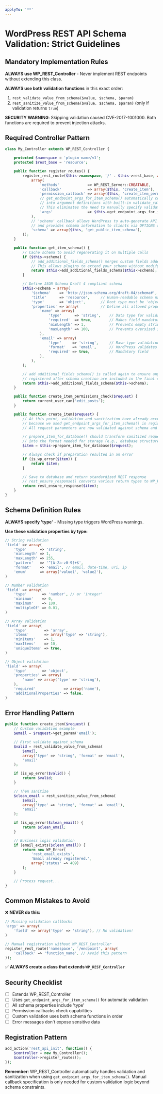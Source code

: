 ```yaml
---
applyTo: '**'
---
```


# WordPress REST API Schema Validation: Strict Guidelines

## Mandatory Implementation Rules

**ALWAYS use WP_REST_Controller** - Never implement REST endpoints without extending this class.

**ALWAYS use both validation functions** in this exact order:
1. `rest_validate_value_from_schema($value, $schema, $param)`
2. `rest_sanitize_value_from_schema($value, $schema, $param)` (only if validation returns `true`)

**SECURITY WARNING**: Skipping validation caused CVE-2017-1001000. Both functions are required to prevent injection attacks.

## Required Controller Pattern

```php
class My_Controller extends WP_REST_Controller {

    protected $namespace = 'plugin-name/v1';
    protected $rest_base = 'resource';

    public function register_routes() {
        register_rest_route($this->namespace, '/' . $this->rest_base, array(
            array(
                'methods'             => WP_REST_Server::CREATABLE,
                'callback'            => array($this, 'create_item'),
                'permission_callback' => array($this, 'create_item_permissions_check'),
                // get_endpoint_args_for_item_schema() automatically converts your schema
                // into argument definitions with built-in validate_callback and sanitize_callback
                // This eliminates the need to manually specify validation/sanitization
                'args'                => $this->get_endpoint_args_for_item_schema(WP_REST_Server::CREATABLE),
            ),
            // 'schema' callback allows WordPress to auto-generate API documentation
            // and provides schema information to clients via OPTIONS requests
            'schema' => array($this, 'get_public_item_schema'),
        ));
    }

    public function get_item_schema() {
        // Cache schema to avoid regenerating it on multiple calls
        if ($this->schema) {
            // add_additional_fields_schema() merges custom fields added via register_rest_field()
            // This allows plugins to extend your schema without modifying core code
            return $this->add_additional_fields_schema($this->schema);
        }

        // Define JSON Schema Draft 4 compliant schema
        $this->schema = array(
            '$schema'    => 'http://json-schema.org/draft-04/schema#', // Schema version identifier
            'title'      => 'resource',     // Human-readable schema name
            'type'       => 'object',       // Root type must be 'object' for REST resources
            'properties' => array(          // Define all allowed properties
                'name' => array(
                    'type'      => 'string',    // Data type for validation
                    'required'  => true,        // Makes field mandatory for creation
                    'minLength' => 1,           // Prevents empty strings
                    'maxLength' => 100,         // Prevents oversized input
                ),
                'email' => array(
                    'type'     => 'string',     // Base type validation
                    'format'   => 'email',      // WordPress validates email format
                    'required' => true,         // Mandatory field
                ),
            ),
        );

        // add_additional_fields_schema() is called again to ensure any custom fields
        // registered after schema creation are included in the final schema
        return $this->add_additional_fields_schema($this->schema);
    }

    public function create_item_permissions_check($request) {
        return current_user_can('edit_posts');
    }

    public function create_item($request) {
        // At this point, validation and sanitization have already occurred automatically
        // because we used get_endpoint_args_for_item_schema() in register_routes()
        // All request parameters are now validated against schema and sanitized

        // prepare_item_for_database() should transform sanitized request data
        // into the format needed for storage (e.g., database structure)
        $item = $this->prepare_item_for_database($request);

        // Always check if preparation resulted in an error
        if (is_wp_error($item)) {
            return $item;
        }

        // Save to database and return standardized REST response
        // rest_ensure_response() converts various return types to WP_REST_Response
        return rest_ensure_response($item);
    }
}
```

## Schema Definition Rules

**ALWAYS specify 'type'** - Missing type triggers WordPress warnings.

**Use these validation properties by type:**

```php
// String validation
'field' => array(
    'type'      => 'string',
    'minLength' => 1,
    'maxLength' => 255,
    'pattern'   => '^[A-Za-z0-9]+$',
    'format'    => 'email', // email, date-time, uri, ip
    'enum'      => array('value1', 'value2'),
)

// Number validation
'field' => array(
    'type'       => 'number', // or 'integer'
    'minimum'    => 0,
    'maximum'    => 100,
    'multipleOf' => 0.01,
)

// Array validation
'field' => array(
    'type'        => 'array',
    'items'       => array('type' => 'string'),
    'minItems'    => 1,
    'maxItems'    => 10,
    'uniqueItems' => true,
)

// Object validation
'field' => array(
    'type'       => 'object',
    'properties' => array(
        'name' => array('type' => 'string'),
    ),
    'required'             => array('name'),
    'additionalProperties' => false,
)
```

## Error Handling Pattern

```php
public function create_item($request) {
    // Custom validation example
    $email = $request->get_param('email');

    // First validate against schema
    $valid = rest_validate_value_from_schema(
        $email,
        array('type' => 'string', 'format' => 'email'),
        'email'
    );

    if (is_wp_error($valid)) {
        return $valid;
    }

    // Then sanitize
    $clean_email = rest_sanitize_value_from_schema(
        $email,
        array('type' => 'string', 'format' => 'email'),
        'email'
    );

    if (is_wp_error($clean_email)) {
        return $clean_email;
    }

    // Business logic validation
    if (email_exists($clean_email)) {
        return new WP_Error(
            'rest_email_exists',
            'Email already registered.',
            array('status' => 409)
        );
    }

    // Process request...
}
```

## Common Mistakes to Avoid

❌ **NEVER do this:**
```php
// Missing validation callbacks
'args' => array(
    'field' => array('type' => 'string'), // No validation!
)

// Manual registration without WP_REST_Controller
register_rest_route('namespace', '/endpoint', array(
    'callback' => 'function_name', // Avoid this pattern
));
```

✅ **ALWAYS create a class that extends `WP_REST_Controller`**

## Security Checklist

- [ ] Extends WP_REST_Controller
- [ ] Uses `get_endpoint_args_for_item_schema()` for automatic validation
- [ ] All schema properties include 'type'
- [ ] Permission callbacks check capabilities
- [ ] Custom validation uses both schema functions in order
- [ ] Error messages don't expose sensitive data

## Registration Pattern

```php
add_action('rest_api_init', function() {
    $controller = new My_Controller();
    $controller->register_routes();
});
```

**Remember**: WP_REST_Controller automatically handles validation and sanitization when using `get_endpoint_args_for_item_schema()`. Manual callback specification is only needed for custom validation logic beyond schema constraints.